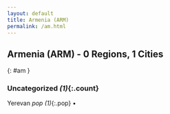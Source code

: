 ```yaml
---
layout: default
title: Armenia (ARM)
permalink: /am.html
---
```



## Armenia (ARM) - 0 Regions, 1 Cities
{: #am }





### Uncategorized _(1)_{:.count}


Yerevan  _pop (1)_{:.pop} •


 
